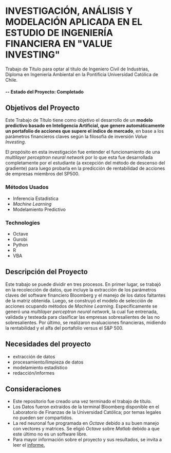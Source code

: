 # INVESTIGACIÓN, ANÁLISIS Y MODELACIÓN APLICADA EN EL ESTUDIO DE INGENIERÍA FINANCIERA EN 󠇝"VALUE INVESTING"

Trabajo de Título para optar al título de Ingeniero Civil de Industrias, Diploma en Ingeniería Ambiental en la Pontificia Universidad Católica de Chile.

#### -- Estado del Proyecto: Completado

## Objetivos del Proyecto

Este Trabajo de Título tiene como objetivo el desarrollo de un **modelo predictivo basado en Inteligencia Artificial, que genere automáticamente un portafolio de acciones que supere el índice de mercado**, en base a los parámetros financieros claves según la filosofía de inversión *Value 󠇝Investing*.

El propósito en esta investigación fue entender el funcionamiento de una *multilayer perceptron neural network* por lo que esta fue desarrollada completamente por el estudiante (a excepción del método de descenso del gradiente) para luego probarla en la predicción de rentabilidad de acciones de empresas miembros del SP500.


### Métodos Usados
* Inferencia Estadística
* *Machine Learning*
* Modelamiento Predictivo

### Technologies
* Octave
* Gurobi
* Python
* R
* VBA
 
## Descripción del Proyecto

Este trabajo se puede dividir en tres procesos. En primer lugar, se trabajó en la recolección de datos, que incluye la extracción de los parámetros claves del software financiero Bloomberg y el manejo de los datos faltantes de la matriz obtenida. Luego, se construyó el modelo de selección de acciones ocupando métodos de *Machine Learning*. Específicamente se generó una *multilayer perceptron neural network*, la cual fue entrenada, validada y testeada para clasificar las empresas sobresalientes de las no sobresalientes. Por último, se realizaron evaluaciones financieras, midiendo la rentabilidad y el alfa del portafolio versus el S&P 500.


## Necesidades del proyecto

- extracción de datos
- procesamiento/limpieza de datos
- modelamiento estadístico
- redacción/informes

## Consideraciones

- Este repositorio fue creado una vez terminado el trabajo de título.
- Los Datos fueron extraídos de la terminal Bloomberg disponible en el Laboratorio de Finanzas de la Universidad Católica; por temas legales no pueden ser compartidos. 
- La red neuronal fue programada en *Octave* debido a su buen manejo con vectores y matrices. Se eligió *Octave* sobre *Matlab* debido a que este último no es un software libre.
- Para mayor información sobre el proyecto y sus resultados, se invita a leer el [informe.](Informe_Final.pdf)  
 
